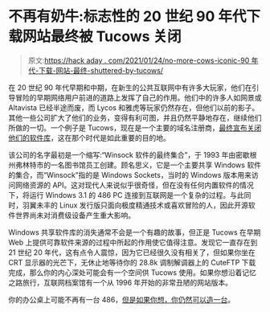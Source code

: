 # 不再有奶牛:标志性的 20 世纪 90 年代下载网站最终被 Tucows 关闭

> 原文:[https://hack aday . com/2021/01/24/no-more-cows-iconic-90 年代-下载-网站-最终-shuttered-by-tucows/](https://hackaday.com/2021/01/24/no-more-cows-iconic-1990s-download-site-finally-shuttered-by-tucows/)

在 20 世纪 90 年代早期和中期，在新生的公共互联网中有许多大玩家，他们在引导冒险的早期网络用户前进的道路上发挥了自己的作用。他们中的许多人如网景或 Altavista 已经半途而废，而 Lycos 和雅虎等玩家仍然存在，但他们以前的影子。其他一些公司扩大了他们的业务，变得有利可图，并且仍然平静地存在，继续他们所做的一切。一个例子是 Tucows，现在是一个主要的域名注册商，[最终宣布关闭他们的软件库](https://tucows.com/retired/)，这在那个时代是如此重要的目的地。

该公司的名字最初是一个缩写:“Winsock 软件的最终集合”，于 1993 年由密歇根州弗林特市的一名图书馆员工创建。顾名思义，它是一个主要共享 Windows 软件的集合，而“Winsock”指的是 Windows Sockets，当时的 Windows 版本用来访问网络资源的 API。这对现代人来说似乎很奇怪，但在没有任何内置软件的情况下，将运行 Windows 3.1 的 486 PC 连接到互联网是一个复杂的过程。与此同时，羽翼未丰的 Linux 发行版只面向极度精通技术或喜欢冒险的人，因此开源软件世界尚未对消费级设备产生重大影响。

Windows 共享软件库的消失通常不会是一个有趣的故事，但正是 Tucows 在早期 Web 上提供可靠软件来源的过程中所起的作用使它值得注意。发现它一直存在到 21 世纪 20 年代，这有点令人震惊，因为它已经很久没有相关了，但如果你坐在 CRT 显示器的光芒下，无休止地等待你的 28.8k 调制解调器上的 CuteFTP 下载完成，那么你的内心深处可能会有一个空间供 Tucows 使用。如果你想沿着记忆之路旅行，互联网档案馆有一个从 1996 年开始的非常丑陋的网站版本。

你的办公桌上可能不再有一台 486，[但是如果你想，你仍然可以造一台](https://hackaday.com/2020/12/27/retrocomputing-with-modern-hardware-no-emulation-required/)。